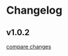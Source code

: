 # Changelog


## v1.0.2

[compare changes](https://github.com/aatrooox/cli-to-electron/compare/v1.0.1...v1.0.2)

